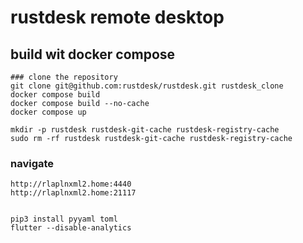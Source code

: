 # rustdesk remote desktop
## build wit docker compose
```
### clone the repository
git clone git@github.com:rustdesk/rustdesk.git rustdesk_clone
docker compose build
docker compose build --no-cache
docker compose up

mkdir -p rustdesk rustdesk-git-cache rustdesk-registry-cache
sudo rm -rf rustdesk rustdesk-git-cache rustdesk-registry-cache
```

### navigate
```
http://rlaplnxml2.home:4440
http://rlaplnxml2.home:21117


pip3 install pyyaml toml
flutter --disable-analytics

```